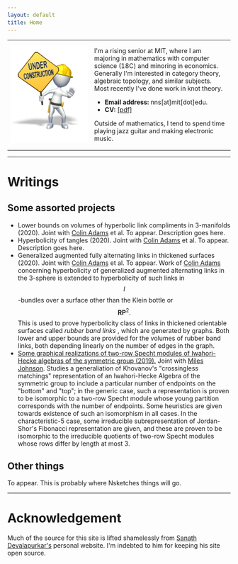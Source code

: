 ```yaml
---
layout: default
title: Home
---
```

<script type="text/javascript"
src="https://cdn.mathjax.org/mathjax/latest/MathJax.js?config=TeX-AMS-MML_HTMLorMML">
</script>

<table width="100%" cellspacing="0" cellpadding="0">
<tbody><tr>
<td width = "37.5%">
<img style="display: block; margin: auto;" alt="photo" src="/assets/under_construction.gif">
</td>
<td>
<p>
I'm a rising senior at MIT, where I am majoring in mathematics with computer science (18C) and minoring in economics.
Generally I'm interested in category theory, algebraic topology, and similar subjects.
Most recently I've done work in knot theory.
</p>
<ul>
<li><b>Email address:</b> nns[at]mit[dot]edu.</li>
<li><b>CV: </b><a href="/files/cv.pdf">[pdf]</a></li>
</ul>
<p>
Outside of mathematics, I tend to spend time playing jazz guitar and making electronic music.
</p>

</td>
</tr>
</tbody></table>

---

<h1> Writings </h1>
<h2>Some assorted projects</h2>

* Lower bounds on volumes of hyperbolic link compliments in 3-manifolds (2020). Joint with <a href="https://sites.williams.edu/cadams/">Colin Adams</a> et al. To appear.
    Description goes here.
* Hyperbolicity of tangles (2020). Joint with <a href="https://sites.williams.edu/cadams/">Colin Adams</a> et al. To appear.
    Description goes here.
* Generalized augmented fully alternating links in thickened surfaces (2020). Joint with <a href="https://sites.williams.edu/cadams/">Colin Adams</a> et al. To appear.
    Work of <a href="https://arxiv.org/abs/1506.03026v1">Colin Adams</a> concerning hyperbolicity of generalized augmented alternating links in the 3-sphere is extended to hyperbolicity of such links in $$I$$-bundles over a surface other than the Klein bottle or $$\mathbf{RP}^2.$$
    This is used to prove hyperbolicity class of links in thickened orientable surfaces called <i> rubber band links </i>, which are generated by graphs.
    Both lower and upper bounds are provided for the volumes of rubber band links, both depending linearly on the number of edges in the graph.
* <a href="https://math.mit.edu/research/undergraduate/spur/documents/2019Johnson-Stewart.pdf">Some graphical realizations of two-row Specht modules of Iwahori-Hecke algebras of the symmetric group (2019).</a> Joint with <a href="https://sites.williams.edu/cadams/">Miles Johnson</a>.
    Studies a generaliation of Khovanov's "crossingless matchings" representation of an Iwahori-Hecke Algebra of the symmetric group to include a particular number of endpoints on the "bottom" and "top";
    in the generic case, such a representation is proven to be isomorphic to a two-row Specht module whose young partition corresponds with the number of endpoints.
    Some heuristics are given towards existence of such an isomorphism in all cases.
    In the characteristic-5 case, some irreducible subrepresentation of Jordan-Shor's Fibonacci representation are given, and these are proven to be isomorphic to the irreducible quotients of two-row Specht modules whose rows differ by length at most 3.

<h2>Other things</h2>

To appear.
This is probably where Nsketches things will go.

---

<h1> Acknowledgement </h1>
Much of the source for this site is lifted shamelessly from <a href="https://sanathdevalapurkar.github.io/"> Sanath Devalapurkar's</a> personal website.
I'm indebted to him for keeping his site open source. 



